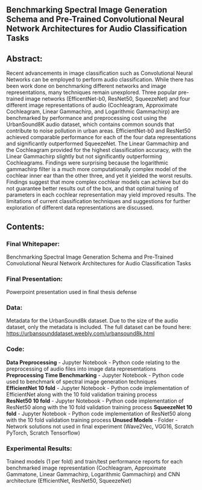 ## Benchmarking Spectral Image Generation Schema and Pre-Trained Convolutional Neural Network Architectures for Audio Classification Tasks
 
## Abstract:

Recent advancements in image classification such as Convolutional Neural Networks can be employed to perform audio classification.  While there has been work done on benchmarking different networks and image representations, many techniques remain unexplored.  Three popular pre-trained image networks (EfficentNet-b0, ResNet50, SqueezeNet) and four different image representations of audio (Cochleagram, Approximate Cochleagram, Linear Gammachirp, and Logarithmic Gammachirp) are benchmarked by performance and preprocessing cost using the UrbanSound8K audio dataset, which contains common sounds that contribute to noise pollution in urban areas.  EfficientNet-b0 and ResNet50 achieved comparable performance for each of the four data representations and significantly outperformed SqueezeNet. The Linear Gammachirp and the Cochleagram provided for the highest classification accuracy, with the Linear Gammachirp slightly but not significantly outperforming Cochleagrams.  Findings were surprising because the logarithmic gammachirp filter is a much more computationally complex model of the cochlear inner ear than the other three, and yet it yielded the worst results.  Findings suggest that more complex cochlear models can achieve but do not guarantee better results out of the box, and that optimal tuning of parameters in each cochlear representation may yield improved results.  The limitations of current classification techniques and suggestions for further exploration of different data representations are discussed.

## Contents:

### Final Whitepaper: 
Benchmarking Spectral Image Generation Schema and Pre-Trained Convolutional Neural Network Architectures for Audio Classification Tasks  

### Final Presentation:
Powerpoint presentation used in final thesis defense

### Data:  
Metadata for the UrbanSound8k dataset.  Due to the size of the audio dataset, only the metadata is included.  The full dataset can be found here: https://urbansounddataset.weebly.com/urbansound8k.html

### Code:  
**Data Preprocessing** - Jupyter Notebook - Python code relating to the preprocessing of audio files into image data representations  
**Preprocessing Time Benchmarking** - Jupyter Notebook - Python code used to benchmark of spectral image generation techniques  
**EfficientNet 10 fold** - Jupyter Notebook - Python code implementation of EfficientNet along with the 10 fold validation training process  
**ResNet50 10 fold** - Jupyter Notebook - Python code implementation of ResNet50 along with the 10 fold validation training process
**SqueezeNet 10 fold** - Jupyter Notebook - Python code implementation of ResNet50 along with the 10 fold validation training process
**Unused Models** - Folder - Network solutions not used in final experiment (Wave2Vec, VGG16, Scratch PyTorch, Scratch Tensorflow)  

### Experimental Results:  
Trained models (1 per fold) and train/test performance reports for each benchmarked image representation (Cochleagram, Approximate Gammatone, Linear Gammachirp, Logarithmic Gammachirp) and CNN architecture (EfficientNet, ResNet50, SqueezeNet)  

